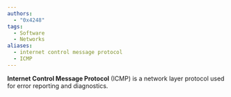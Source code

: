 ```yaml
---
authors: 
  - "0x4248"
tags:
  - Software
  - Networks
aliases:
  - internet control message protocol
  - ICMP
---
```

**Internet Control Message Protocol** (ICMP) is a network layer protocol used for error reporting and diagnostics.